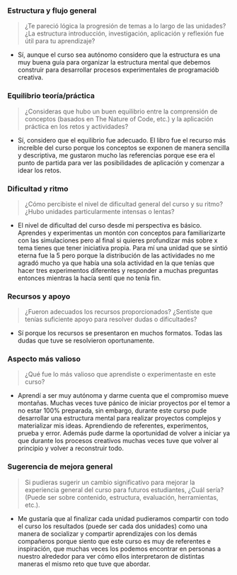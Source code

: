 ### Estructura y flujo general
> ¿Te pareció lógica la progresión de temas a lo largo de las unidades? ¿La estructura introducción, investigación, aplicación y reflexión fue útil para tu aprendizaje?

* Sí, aunque el curso sea autónomo considero que la estructura es una muy buena guía para organizar la estructura mental que debemos construir para desarrollar procesos experimentales de programaciób creativa.

### Equilibrio teoría/práctica
> ¿Consideras que hubo un buen equilibrio entre la comprensión de conceptos (basados en The Nature of Code, etc.) y la aplicación práctica en los retos y actividades?

* Sí, considero que el equilibrio fue adecuado. El libro fue el recurso más increíble del curso porque los conceptos se exponen de manera sencilla y descriptiva, me gustaron mucho las referencias porque ese era el punto de partida para ver las posibilidades de aplicación y comenzar a idear los retos.

### Dificultad y ritmo
> ¿Cómo percibiste el nivel de dificultad general del curso y su ritmo? ¿Hubo unidades particularmente intensas o lentas?

* El nivel de dificultad del curso desde mi perspectiva es básico. Aprendes y experimentas un montón con conceptos para familiarizarte con las simulaciones pero al final si quieres profundizar más sobre x tema tienes que tener iniciativa propia. Para mí una unidad que se sintió eterna fue la 5 pero porque la distribución de las actividades no me agradó mucho ya que había una sola actividad en la que tenías que hacer tres experimentos diferentes y responder a muchas preguntas entonces mientras la hacía sentí que no tenía fin.

### Recursos y apoyo
> ¿Fueron adecuados los recursos proporcionados? ¿Sentiste que tenías suficiente apoyo para resolver dudas o dificultades?

* Sí porque los recursos se presentaron en muchos formatos. Todas las dudas que tuve se resolvieron oportunamente.

### Aspecto más valioso
> ¿Qué fue lo más valioso que aprendiste o experimentaste en este curso?

* Aprendí a ser muy autónoma y darme cuenta que el compromiso mueve montañas. Muchas veces tuve pánico de iniciar proyectos por el temor a no estar 100% preparada, sin embargo, durante este curso pude desarrollar una estructura mental para realizar proyectos complejos y materializar mis ideas. Aprendiendo de referentes, experimentos, prueba y error. Además pude darme la oportunidad de volver a iniciar ya que durante los procesos creativos muchas veces tuve que volver al principio y volver a reconstruir todo.

### Sugerencia de mejora general
> Si pudieras sugerir un cambio significativo para mejorar la experiencia general del curso para futuros estudiantes, ¿Cuál sería? (Puede ser sobre contenido, estructura, evaluación, herramientas, etc.).

* Me gustaría que al finalizar cada unidad pudieramos compartir con todo el curso los resultados (puede ser cada dos unidades) como una manera de socializar y compartir aprendizajes con los demás compañeros porque siento que este curso es muy de referentes e inspiración, que muchas veces los podemos encontrar en personas a nuestro alrededor para ver cómo ellos interpretaron de distintas maneras el mismo reto que tuve que abordar.
